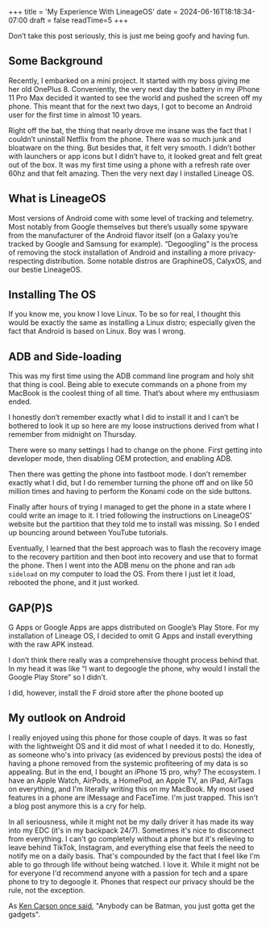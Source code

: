 +++
title = 'My Experience With LineageOS'
date = 2024-06-16T18:18:34-07:00
draft = false
readTime=5
+++

Don’t take this post seriously, this is just me being goofy and having fun. 

## Some Background
Recently, I embarked on a mini project. It started with my boss giving me her old OnePlus 8. Conveniently, the very next day the battery in my iPhone 11 Pro Max decided it wanted to see the world and pushed the screen off my phone. This meant that for the next two days, I got to become an Android user for the first time in almost 10 years. 

Right off the bat, the thing that nearly drove me insane was the fact that I couldn’t uninstall Netflix from the phone. There was so much junk and bloatware on the thing. But besides that, it felt very smooth. I didn’t bother with launchers or app icons but I didn’t have to, it looked great and felt great out of the box. It was my first time using a phone with a refresh rate over 60hz and that felt amazing. Then the very next day I installed Lineage OS. 

## What is LineageOS
Most versions of Android come with some level of tracking and telemetry. Most notably from Google themselves but there’s usually some spyware from the manufacturer of the Android flavor itself (on a Galaxy you’re tracked by Google and Samsung for example). “Degoogling” is the process of removing the stock installation of Android and installing a more privacy-respecting distribution. Some notable distros are GraphineOS, CalyxOS, and our bestie LineageOS. 

## Installing The OS
If you know me, you know I love Linux. To be so for real, I thought this would be exactly the same as installing a Linux distro; especially given the fact that Android is based on Linux. Boy was I wrong.

## ADB and Side-loading
This was my first time using the ADB command line program and holy shit that thing is cool. Being able to execute commands on a phone from my MacBook is the coolest thing of all time. That’s about where my enthusiasm ended. 

I honestly don’t remember exactly what I did to install it and I can’t be bothered to look it up so here are my loose instructions derived from what I remember from midnight on Thursday. 

There were so many settings I had to change on the phone. First getting into developer mode, then disabling OEM protection, and enabling ADB. 

Then there was getting the phone into fastboot mode. I don’t remember exactly what I did, but I do remember turning the phone off and on like 50 million times and having to perform the Konami code on the side buttons. 

Finally after hours of trying I managed to get the phone in a state where I could write an image to it. I tried following the instructions on LineageOS’ website but the partition that they told me to install was missing. So I ended up bouncing around between YouTube tutorials. 

Eventually, I learned that the best approach was to flash the recovery image to the recovery partition and then boot into recovery and use that to format the phone. Then I went into the ADB menu on the phone and ran `adb sideload` on my computer to load the OS. From there I just let it load, rebooted the phone, and it just worked.

## GAP(P)S
G Apps or Google Apps are apps distributed on Google’s Play Store. For my installation of Lineage OS, I decided to omit G Apps and install everything with the raw APK instead.

I don’t think there really was a comprehensive thought process behind that. In my head it was like “I want to degoogle the phone, why would I install the Google Play Store” so I didn’t. 

I did, however, install the F droid store after the phone booted up

## My outlook on Android

I really enjoyed using this phone for those couple of days. It was so fast with the lightweight OS and it did most of what I needed it to do. Honestly, as someone who's into privacy (as evidenced by previous posts) the idea of having a phone removed from the systemic profiteering of my data is so appealing. But in the end, I bought an iPhone 15 pro, why? The ecosystem. I have an Apple Watch, AirPods, a HomePod, an Apple TV, an iPad, AirTags on everything, and I'm literally writing this on my MacBook. My most used features in a phone are iMessage and FaceTime. I'm just trapped. This isn't a blog post anymore this is a cry for help. 

In all seriousness, while it might not be my daily driver it has made its way into my EDC (it's in my backpack 24/7). Sometimes it's nice to disconnect from everything. I can't go completely without a phone but it's relieving to leave behind TikTok, Instagram, and everything else that feels the need to notify me on a daily basis. That's compounded by the fact that I feel like I'm able to go through life without being watched. I love it. While it might not be for everyone I'd recommend anyone with a passion for tech and a spare phone to try to degoogle it. Phones that respect our privacy should be the rule, not the exception.

As [Ken Carson once said](https://www.youtube.com/watch?v=GDz0Y6-32sQ), "Anybody can be Batman, you just gotta get the gadgets".

